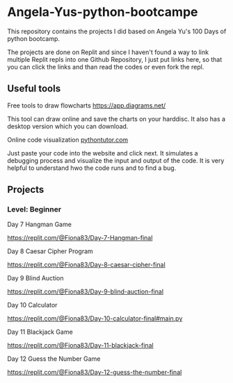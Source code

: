 # Angela-Yus-python-bootcampe 
This repository contains the projects I did based on Angela Yu's 100 Days of python bootcamp. 

The projects are done on Replit and since I haven't found a way to link multiple Replit repls into one Github Repository, I just put links here, so that you can click the links and than read the codes or even fork the repl.

## Useful tools
Free tools to draw flowcharts
https://app.diagrams.net/

This tool can draw online and save the charts on your harddisc. It also has a desktop version which you can download.

Online code visualization
[pythontutor.com](https://pythontutor.com/)

Just paste your code into the website and click next. It simulates a debugging process and visualize the input and output of the code. It is very helpful to understand hwo the code runs and to find a bug.



## Projects
### Level: Beginner
Day 7 Hangman Game

https://replit.com/@Fiona83/Day-7-Hangman-final

Day 8 Caesar Cipher Program

https://replit.com/@Fiona83/Day-8-caesar-cipher-final

Day 9 Blind Auction

https://replit.com/@Fiona83/Day-9-blind-auction-final

Day 10 Calculator

https://replit.com/@Fiona83/Day-10-calculator-final#main.py

Day 11 Blackjack Game

https://replit.com/@Fiona83/Day-11-blackjack-final

Day 12 Guess the Number Game

https://replit.com/@Fiona83/Day-12-guess-the-number-final

